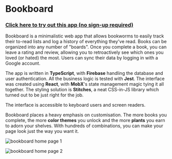 # Bookboard

### [Click here to try out this app (no sign-up required)](https://bookboard.pages.dev/)

Bookboard is a minimalistic web app that allows bookworms to easily track their to-read lists and log a history of everything they've read. Books can be organized into any number of "boards". Once you complete a book, you can leave a rating and review, allowing you to retroactively see which ones you loved (or hated) the most. Users can sync their data by logging in with a Google account.

The app is written in **TypeScript**, with **Firebase** handling the database and user authentication. All the business logic is tested with **Jest**. The interface was created using **React**, with **MobX**'s state management magic tying it all together. The styling solution is **Stitches**, a neat CSS-in-JS library which turned out to be just right for the job.

The interface is accessible to keyboard users and screen readers.

Bookboard places a heavy emphasis on customisation. The more books you complete, the more **color themes** you unlock and the more **plants** you earn to adorn your shelves. With hundreds of combinations, you can make your page look just the way you want it.

![bookboard home page 1](https://gcdnb.pbrd.co/images/ZflYYeHIVCHY.png?o=1)

![bookboard home page 2](https://gcdnb.pbrd.co/images/J7QItAyDyMxn.png?o=1)
